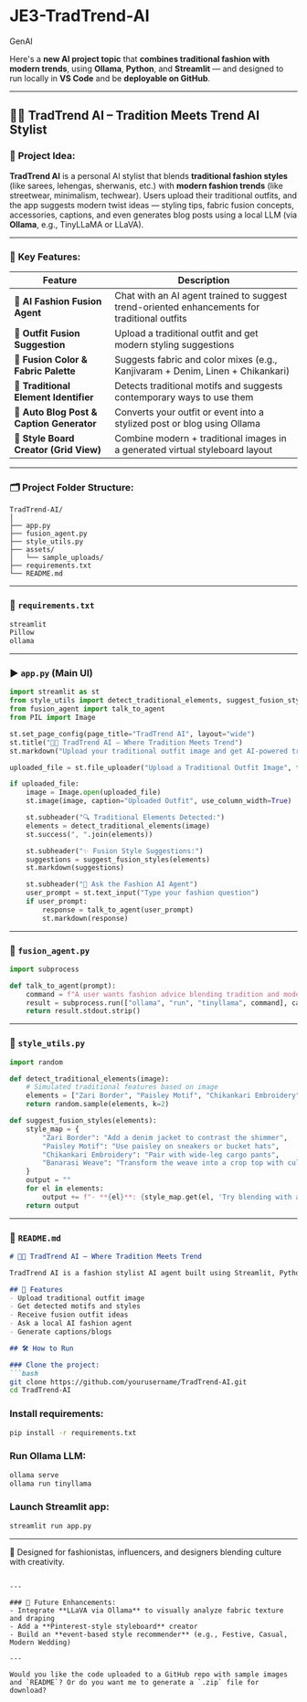 # JE3-TradTrend-AI
GenAI

Here's a **new AI project topic** that **combines traditional fashion with modern trends**, using **Ollama**, **Python**, and **Streamlit** — and designed to run locally in **VS Code** and be **deployable on GitHub**.

---

## 👘🧥 **TradTrend AI – Tradition Meets Trend AI Stylist**

### 🧠 **Project Idea**:

**TradTrend AI** is a personal AI stylist that blends **traditional fashion styles** (like sarees, lehengas, sherwanis, etc.) with **modern fashion trends** (like streetwear, minimalism, techwear). Users upload their traditional outfits, and the app suggests modern twist ideas — styling tips, fabric fusion concepts, accessories, captions, and even generates blog posts using a local LLM (via **Ollama**, e.g., TinyLLaMA or LLaVA).

---

### 🌟 **Key Features**:

| Feature                                   | Description                                                                                  |
| ----------------------------------------- | -------------------------------------------------------------------------------------------- |
| 🧠 **AI Fashion Fusion Agent**            | Chat with an AI agent trained to suggest trend-oriented enhancements for traditional outfits |
| 👗 **Outfit Fusion Suggestion**           | Upload a traditional outfit and get modern styling suggestions                               |
| 🎨 **Fusion Color & Fabric Palette**      | Suggests fabric and color mixes (e.g., Kanjivaram + Denim, Linen + Chikankari)               |
| 🧵 **Traditional Element Identifier**     | Detects traditional motifs and suggests contemporary ways to use them                        |
| 📝 **Auto Blog Post & Caption Generator** | Converts your outfit or event into a stylized post or blog using Ollama                      |
| 📸 **Style Board Creator (Grid View)**    | Combine modern + traditional images in a generated virtual styleboard layout                 |

---

### 🗂️ **Project Folder Structure**:

```
TradTrend-AI/
│
├── app.py
├── fusion_agent.py
├── style_utils.py
├── assets/
│   └── sample_uploads/
├── requirements.txt
└── README.md
```

---

### 📄 `requirements.txt`

```txt
streamlit
Pillow
ollama
```

---

### ▶️ `app.py` (Main UI)

```python
import streamlit as st
from style_utils import detect_traditional_elements, suggest_fusion_styles
from fusion_agent import talk_to_agent
from PIL import Image

st.set_page_config(page_title="TradTrend AI", layout="wide")
st.title("👘🧥 TradTrend AI – Where Tradition Meets Trend")
st.markdown("Upload your traditional outfit image and get AI-powered trendy suggestions.")

uploaded_file = st.file_uploader("Upload a Traditional Outfit Image", type=["jpg", "png", "jpeg"])

if uploaded_file:
    image = Image.open(uploaded_file)
    st.image(image, caption="Uploaded Outfit", use_column_width=True)

    st.subheader("🔍 Traditional Elements Detected:")
    elements = detect_traditional_elements(image)
    st.success(", ".join(elements))

    st.subheader("✨ Fusion Style Suggestions:")
    suggestions = suggest_fusion_styles(elements)
    st.markdown(suggestions)

    st.subheader("🧠 Ask the Fashion AI Agent")
    user_prompt = st.text_input("Type your fashion question")
    if user_prompt:
        response = talk_to_agent(user_prompt)
        st.markdown(response)
```

---

### 🤖 `fusion_agent.py`

```python
import subprocess

def talk_to_agent(prompt):
    command = f"A user wants fashion advice blending tradition and modern trend: {prompt}"
    result = subprocess.run(["ollama", "run", "tinyllama", command], capture_output=True, text=True)
    return result.stdout.strip()
```

---

### 🧵 `style_utils.py`

```python
import random

def detect_traditional_elements(image):
    # Simulated traditional features based on image
    elements = ["Zari Border", "Paisley Motif", "Chikankari Embroidery", "Banarasi Weave"]
    return random.sample(elements, k=2)

def suggest_fusion_styles(elements):
    style_map = {
        "Zari Border": "Add a denim jacket to contrast the shimmer",
        "Paisley Motif": "Use paisley on sneakers or bucket hats",
        "Chikankari Embroidery": "Pair with wide-leg cargo pants",
        "Banarasi Weave": "Transform the weave into a crop top with culottes"
    }
    output = ""
    for el in elements:
        output += f"- **{el}**: {style_map.get(el, 'Try blending with a minimal silhouette')}  \n"
    return output
```

---

### 🧾 `README.md`

````markdown
# 👘🧥 TradTrend AI – Where Tradition Meets Trend

TradTrend AI is a fashion stylist AI agent built using Streamlit, Python, and Ollama. It detects traditional Indian fashion elements and suggests trendy fusions.

## 🚀 Features
- Upload traditional outfit image
- Get detected motifs and styles
- Receive fusion outfit ideas
- Ask a local AI fashion agent
- Generate captions/blogs

## 🛠️ How to Run

### Clone the project:
```bash
git clone https://github.com/yourusername/TradTrend-AI.git
cd TradTrend-AI
````

### Install requirements:

```bash
pip install -r requirements.txt
```

### Run Ollama LLM:

```bash
ollama serve
ollama run tinyllama
```

### Launch Streamlit app:

```bash
streamlit run app.py
```

---

🎨 Designed for fashionistas, influencers, and designers blending culture with creativity.

```

---

### 🔮 Future Enhancements:
- Integrate **LLaVA via Ollama** to visually analyze fabric texture and draping
- Add a **Pinterest-style styleboard** creator
- Build an **event-based style recommender** (e.g., Festive, Casual, Modern Wedding)

---

Would you like the code uploaded to a GitHub repo with sample images and `README`? Or do you want me to generate a `.zip` file for download?
```
